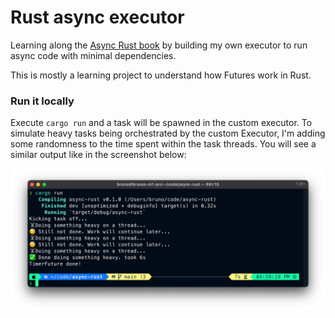 # Rust async executor

Learning along the [Async Rust book](https://rust-lang.github.io/async-book) by building
my own executor to run async code with minimal dependencies.

This is mostly a learning project to understand how Futures work in Rust.

### Run it locally

Execute `cargo run` and a task will be spawned in the custom executor.
To simulate heavy tasks being orchestrated by the custom Executor, I'm adding
some randomness to the time spent within the task threads. You will see a similar output
like in the screenshot below:

![cargo run on my terminal](./cargo_run_terminal.png)
